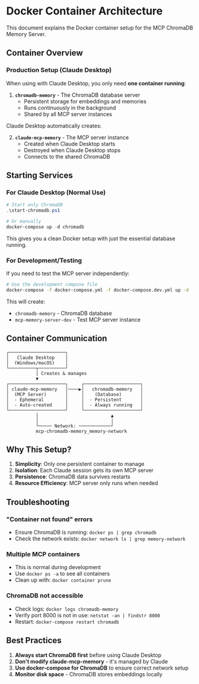 # Docker Container Architecture

This document explains the Docker container setup for the MCP ChromaDB Memory Server.

## Container Overview

### Production Setup (Claude Desktop)

When using with Claude Desktop, you only need **one container running**:

1. **`chromadb-memory`** - The ChromaDB database server
   - Persistent storage for embeddings and memories
   - Runs continuously in the background
   - Shared by all MCP server instances

Claude Desktop automatically creates:

2. **`claude-mcp-memory`** - The MCP server instance
   - Created when Claude Desktop starts
   - Destroyed when Claude Desktop stops
   - Connects to the shared ChromaDB

## Starting Services

### For Claude Desktop (Normal Use)

```powershell
# Start only ChromaDB
.\start-chromadb.ps1

# Or manually
docker-compose up -d chromadb
```

This gives you a clean Docker setup with just the essential database running.

### For Development/Testing

If you need to test the MCP server independently:

```bash
# Use the development compose file
docker-compose -f docker-compose.yml -f docker-compose.dev.yml up -d
```

This will create:
- `chromadb-memory` - ChromaDB database
- `mcp-memory-server-dev` - Test MCP server instance

## Container Communication

```
┌─────────────────────┐
│   Claude Desktop    │
│  (Windows/macOS)    │
└──────────┬──────────┘
           │ Creates & manages
           ▼
┌─────────────────────┐     ┌─────────────────────┐
│ claude-mcp-memory   │────▶│   chromadb-memory   │
│  (MCP Server)       │     │    (Database)       │
│  - Ephemeral        │     │  - Persistent       │
│  - Auto-created     │     │  - Always running   │
└─────────────────────┘     └─────────────────────┘
           │                           ▲
           │                           │
           └───── Network: ────────────┘
           mcp-chromadb-memory_memory-network
```

## Why This Setup?

1. **Simplicity**: Only one persistent container to manage
2. **Isolation**: Each Claude session gets its own MCP server
3. **Persistence**: ChromaDB data survives restarts
4. **Resource Efficiency**: MCP server only runs when needed

## Troubleshooting

### "Container not found" errors
- Ensure ChromaDB is running: `docker ps | grep chromadb`
- Check the network exists: `docker network ls | grep memory-network`

### Multiple MCP containers
- This is normal during development
- Use `docker ps -a` to see all containers
- Clean up with: `docker container prune`

### ChromaDB not accessible
- Check logs: `docker logs chromadb-memory`
- Verify port 8000 is not in use: `netstat -an | findstr 8000`
- Restart: `docker-compose restart chromadb`

## Best Practices

1. **Always start ChromaDB first** before using Claude Desktop
2. **Don't modify claude-mcp-memory** - it's managed by Claude
3. **Use docker-compose for ChromaDB** to ensure correct network setup
4. **Monitor disk space** - ChromaDB stores embeddings locally